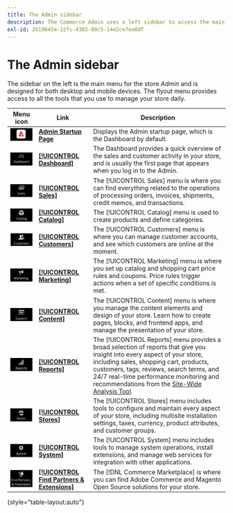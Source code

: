 ```yaml
---
title: The Admin sidebar
description: The Commerce Admin uses a left sidebar to access the main menu. Merchants can access all the Admin tools that they need for configuraing and managing their store. 
exl-id: 2619645e-22fc-4365-80c5-14e2ce7ea8df
---
```

# The Admin sidebar

The sidebar on the left is the main menu for the store _Admin_ and is designed for both desktop and mobile devices. The flyout menu provides access to all the tools that you use to manage your store daily.

| Menu icon | Link | Description |
| --------- | ---- | ----------- |
| ![Admin sidebar icon](./assets/icon-admin-sidebar-logo.png) | **[Admin Startup Page](../configuration-reference/advanced/admin.md)** | Displays the Admin startup page, which is the Dashboard by default. |
| ![Dashboard menu](./assets/icon-admin-sidebar-dashboard.png) | **[[!UICONTROL Dashboard]](admin-dashboard.md)** | The Dashboard provides a quick overview of the sales and customer activity in your store, and is usually the first page that appears when you log in to the Admin. |
| ![Sales menu](./assets/icon-admin-sidebar-sales.png) | **[[!UICONTROL Sales]](../stores-purchase/sales-menu.md)** | The [!UICONTROL Sales] menu is where you can find everything related to the operations of processing orders, invoices, shipments, credit memos, and transactions. |
| ![Catalog menu](./assets/icon-admin-sidebar-catalog.png) | **[[!UICONTROL Catalog]](../catalog/catalog-menu.md)** | The [!UICONTROL Catalog] menu is used to create products and define categories. |
| ![Customers menu](./assets/icon-admin-sidebar-customers.png) | **[[!UICONTROL Customers]](../customers/customers-introduction.md)** | The [!UICONTROL Customers] menu is where you can manage customer accounts, and see which customers are online at the moment. |
| ![Marketing menu](./assets/icon-admin-sidebar-marketing.png) | **[[!UICONTROL Marketing]](../merchandising-promotions/marketing-menu.md)** | The [!UICONTROL Marketing] menu is where you set up catalog and shopping cart price rules and coupons. Price rules trigger actions when a set of specific conditions is met. |
| ![Content menu](./assets/icon-admin-sidebar-content.png) | **[[!UICONTROL Content]](../content-design/content-menu.md)** | The [!UICONTROL Content] menu is where you manage the content elements and design of your store. Learn how to create pages, blocks, and frontend apps, and manage the presentation of your store. |
| ![Reports menu](./assets/icon-admin-sidebar-reports.png) | **[[!UICONTROL Reports]](reports-menu.md)** | The [!UICONTROL Reports] menu provides a broad selection of reports that give you insight into every aspect of your store, including sales, shopping cart, products, customers, tags, reviews, search terms, and 24/7 real-time performance monitoring and recommendations from the [Site-Wide Analysis Tool](https://experienceleague.adobe.com/en/docs/commerce-operations/tools/site-wide-analysis-tool/intro). |
| ![Stores menu](./assets/icon-admin-sidebar-stores.png) | **[[!UICONTROL Stores]](../stores-purchase/stores-menu.md)** | The [!UICONTROL Stores] menu includes tools to configure and maintain every aspect of your store, including multisite installation settings, taxes, currency, product attributes, and customer groups. |
| ![System menu](./assets/icon-admin-sidebar-system.png) | **[[!UICONTROL System]](../systems/system-menu.md)** | The [!UICONTROL System] menu includes tools to manage system operations, install extensions, and manage web services for integration with other applications. |
| ![Find Extensions](./assets/icon-admin-sidebar-extensions.png) | **[[!UICONTROL Find Partners & Extensions]](commerce-marketplace.md)** | The [!DNL Commerce Marketplace] is where you can find Adobe Commerce and Magento Open Source solutions for your store. |

{style="table-layout:auto"}
